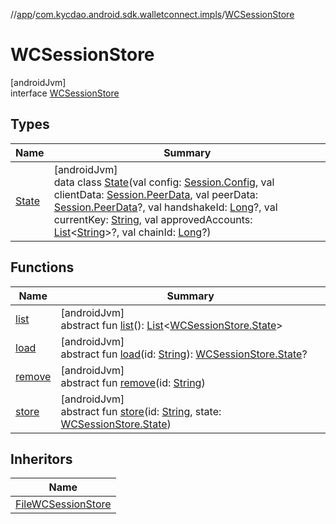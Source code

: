 //[app](../../../index.md)/[com.kycdao.android.sdk.walletconnect.impls](../index.md)/[WCSessionStore](index.md)

# WCSessionStore

[androidJvm]\
interface [WCSessionStore](index.md)

## Types

| Name | Summary |
|---|---|
| [State](-state/index.md) | [androidJvm]<br>data class [State](-state/index.md)(val config: [Session.Config](../../com.kycdao.android.sdk.walletconnect/-session/-config/index.md), val clientData: [Session.PeerData](../../com.kycdao.android.sdk.walletconnect/-session/-peer-data/index.md), val peerData: [Session.PeerData](../../com.kycdao.android.sdk.walletconnect/-session/-peer-data/index.md)?, val handshakeId: [Long](https://kotlinlang.org/api/latest/jvm/stdlib/kotlin/-long/index.html)?, val currentKey: [String](https://kotlinlang.org/api/latest/jvm/stdlib/kotlin/-string/index.html), val approvedAccounts: [List](https://kotlinlang.org/api/latest/jvm/stdlib/kotlin.collections/-list/index.html)&lt;[String](https://kotlinlang.org/api/latest/jvm/stdlib/kotlin/-string/index.html)&gt;?, val chainId: [Long](https://kotlinlang.org/api/latest/jvm/stdlib/kotlin/-long/index.html)?) |

## Functions

| Name | Summary |
|---|---|
| [list](list.md) | [androidJvm]<br>abstract fun [list](list.md)(): [List](https://kotlinlang.org/api/latest/jvm/stdlib/kotlin.collections/-list/index.html)&lt;[WCSessionStore.State](-state/index.md)&gt; |
| [load](load.md) | [androidJvm]<br>abstract fun [load](load.md)(id: [String](https://kotlinlang.org/api/latest/jvm/stdlib/kotlin/-string/index.html)): [WCSessionStore.State](-state/index.md)? |
| [remove](remove.md) | [androidJvm]<br>abstract fun [remove](remove.md)(id: [String](https://kotlinlang.org/api/latest/jvm/stdlib/kotlin/-string/index.html)) |
| [store](store.md) | [androidJvm]<br>abstract fun [store](store.md)(id: [String](https://kotlinlang.org/api/latest/jvm/stdlib/kotlin/-string/index.html), state: [WCSessionStore.State](-state/index.md)) |

## Inheritors

| Name |
|---|
| [FileWCSessionStore](../-file-w-c-session-store/index.md) |
